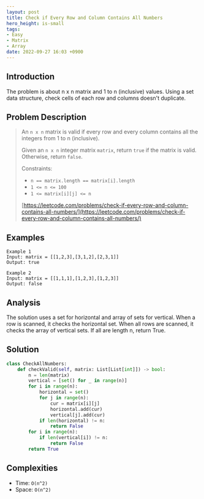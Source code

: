 ```yaml
---
layout: post
title: Check if Every Row and Column Contains All Numbers
hero_height: is-small
tags:
- Easy
- Matrix
- Array
date: 2022-09-27 16:03 +0900
---
```

## Introduction
The problem is about n x n matrix and 1 to n (inclusive) values.
Using a set data structure, check cells of each row and columns doesn't duplicate.

## Problem Description
> An `n x n` matrix is valid if every row and every column contains all the integers from 1 to n (inclusive).
>
> Given an `n x n` integer matrix `matrix`, return `true` if the matrix is valid. Otherwise, return `false`.
>
> Constraints:
> - `n == matrix.length == matrix[i].length`
> - `1 <= n <= 100`
> - `1 <= matrix[i][j] <= n`
>
> [https://leetcode.com/problems/check-if-every-row-and-column-contains-all-numbers/](https://leetcode.com/problems/check-if-every-row-and-column-contains-all-numbers/)

## Examples
```
Example 1
Input: matrix = [[1,2,3],[3,1,2],[2,3,1]]
Output: true
```

```
Example 2
Input: matrix = [[1,1,1],[1,2,3],[1,2,3]]
Output: false
```

## Analysis
The solution uses a set for horizontal and array of sets for vertical.
When a row is scanned, it checks the horizontal set.
When all rows are scanned, it checks the array of vertical sets.
If all are length n, return True.

## Solution
```python
class CheckAllNumbers:
    def checkValid(self, matrix: List[List[int]]) -> bool:
        n = len(matrix)
        vertical = [set() for _ in range(n)]
        for i in range(n):
            horizontal = set()
            for j in range(n):
                cur = matrix[i][j]
                horizontal.add(cur)
                vertical[j].add(cur)
            if len(horizontal) != n:
                return False
        for i in range(n):
            if len(vertical[i]) != n:
                return False
        return True
```

## Complexities
- Time: `O(n^2)`
- Space: `O(n^2)`
